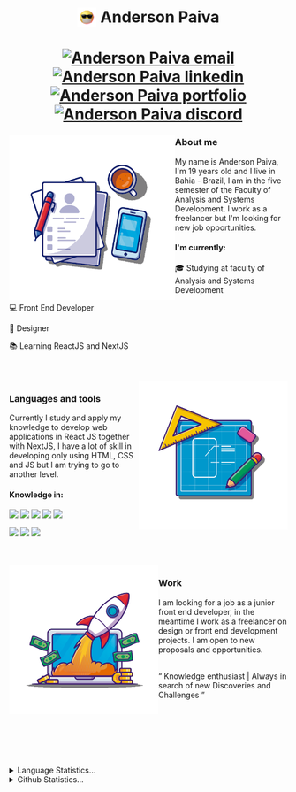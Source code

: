 <h1 align="center"><img align="top" src = "https://raw.githubusercontent.com/AndersonPGS/AndersonPGS/main/imgs/gif.gif" width = "35px"> Anderson Paiva</h1>

<h1 align="center">
    <a href="mailto:andersonpgs.contato@hotmail.com" target="_blank"><img src="https://img.shields.io/badge/-Hotmail-231f20?style=flat-square&logo=Windows&logoColor=00e073&link=mailto:andersonpgs.contato@hotmail.com" alt="Anderson Paiva email"></a>
    <a href="https://www.linkedin.com/in/andersonpgs/" target="_blank"><img src="https://img.shields.io/badge/-Linkedin-231f20?style=flat-square&logo=Linkedin&logoColor=00e073&link=https://www.linkedin.com/in/andersonpgs/" alt="Anderson Paiva linkedin"></a>
    <a href="https://andersonpgs.vercel.app/" target="_blank"><img src="https://img.shields.io/badge/-Portfolio-231f20?style=flat-square&logo=Vercel&logoColor=00e073&link=https://andersonpgs.vercel.app/" alt="Anderson Paiva portfolio"></a>
    <a href="https://discord.gg/BNWDHq" target="_blank"><img src="https://img.shields.io/badge/-Anderson%20Paiva%230221-231f20?style=flat-square&logo=Discord&logoColor=00e073&link=https://discord.gg/BNWDHq" alt="Anderson Paiva discord"></a>
</h1>

<img align="left" alt="andersonpgs" src="https://raw.githubusercontent.com/AndersonPGS/AndersonPGS/main/imgs/main2.png"  height="300" />

<h3>About me</h3>
<p>My name is Anderson Paiva, I'm 19 years old and I live in Bahia - Brazil, I am in the five semester of the Faculty of Analysis and Systems Development. I work as a freelancer but I'm looking for new job opportunities.</p>
<h4> I'm currently: </h4>
<p>🎓 Studying at faculty of Analysis and Systems Development</p>
<p>💻 Front End Developer</p>
<p>🎨 Designer</p>
<p>📚 Learning ReactJS and NextJS</p>

<br/>
<br/>

<img align="right" alt="andersonpgs" src="https://raw.githubusercontent.com/AndersonPGS/AndersonPGS/main/imgs/tecnology2.png"  height="270" />

<h3>Languages and tools</h3>
<p>Currently I study and apply my knowledge to develop web applications in React JS together with NextJS, I have a lot of skill in developing only using HTML, CSS and JS but I am trying to go to another level.</p>
<h4> Knowledge in: </h4>
<a href="https://github.com/AndersonPGS" target="_blank"><img src="https://img.shields.io/badge/-HTML5-231f20?style=flat-square&logo=html5&linklink=https://github.com/AndersonPGS)](https://github.com/AndersonPGS)"/></a>
<a href="https://github.com/AndersonPGS" target="_blank"><img src="https://img.shields.io/badge/-CSS3-231f20?style=flat-square&logo=css3&linklink=https://github.com/AndersonPGS)](https://github.com/AndersonPGS)"/></a>
<a href="https://github.com/AndersonPGS" target="_blank"><img src="https://img.shields.io/badge/-JavaScript-231f20?style=flat-square&logo=javascript&link=https://github.com/AndersonPGS)](https://github.com/AndersonPGS)"/></a>
<a href="https://github.com/AndersonPGS" target="_blank"><img src="https://img.shields.io/badge/-ReactJS-231f20?style=flat-square&logo=react&link=https://github.com/AndersonPGS)](https://github.com/AndersonPGS)"/></a>
<a href="https://github.com/AndersonPGS" target="_blank"><img src="https://img.shields.io/badge/-NextJS-231f20?style=flat-square&logo=Next.js&link=https://github.com/AndersonPGS)](https://github.com/AndersonPGS)"/></a>

<a href="https://github.com/AndersonPGS" target="_blank"><img src="https://img.shields.io/badge/-Figma-231f20?style=flat-square&logo=Figma&link=https://github.com/AndersonPGS)](https://github.com/AndersonPGS)"/></a>
<a href="https://github.com/AndersonPGS" target="_blank"><img src="https://img.shields.io/badge/-Adobe XD-231f20?style=flat-square&logo=AdobeXD&link=https://github.com/AndersonPGS)](https://github.com/AndersonPGS)"/></a>
<a href="https://github.com/AndersonPGS" target="_blank"><img src="https://img.shields.io/badge/-Adobe Photoshop-231f20?style=flat-square&logo=Photoshop&link=https://github.com/AndersonPGS)](https://github.com/AndersonPGS/)"/></a>

<br/>
<br/>

<img align="left" alt="andersonpgs" src="https://raw.githubusercontent.com/AndersonPGS/AndersonPGS/main/imgs/work.png"  height="270" />

<h3>Work</h3>
<p>I am looking for a job as a junior front end developer, in the meantime I work as a freelancer on design or front end development projects.
I am open to new proposals and opportunities.</p>
<br/>
<q> Knowledge enthusiast | Always in search of new Discoveries and Challenges </q>

<br/>
<br/>
<br/>
<br/>
<br/>
<br/>
<br/>
<br/>

<details>
    <summary> Language Statistics...</summary><br/>
    <p align="center">
        <img src="https://wakatime.com/share/@AndersonPGS/14ad69d1-06e9-4a77-82f2-650d6ecb0c92.svg" height="400"/>
    </p>
</details>
<details>
    <summary> Github Statistics...</summary>
    <p align="center">
        <img src="https://github-readme-stats.vercel.app/api?username=andersonpgs&show_icons=true"/>
    </p>
</details>

<!-- 

The illustrations were taken from the following websites:
<a href='https://www.freepik.com/vectors/computer'>Computer vector created by catalyststuff - www.freepik.com</a> 

<img src="http://visitor-badge.glitch.me/badge?page_id=andersonpgs.andersonpgs" alt="Anderson Paiva visitors page">

-->
